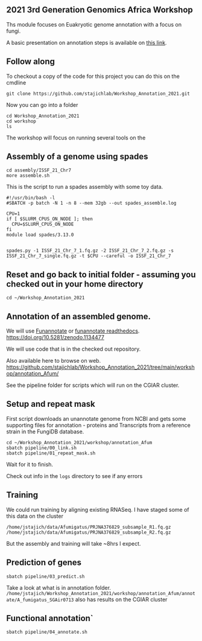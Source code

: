 ## 2021 3rd Generation Genomics Africa Workshop

Ths module focuses on Euakryotic genome annotation with a focus on fungi.

A basic presentation on annotation steps is available on [this link](resource/presentation_1.pdf).

## Follow along

To checkout a copy of the code for this project you can do this on the cmdline

```
git clone https://github.com/stajichlab/Workshop_Annotation_2021.git
```

Now you can go into a folder
```
cd Workshop_Annotation_2021
cd workshop
ls
```

The workshop will focus on running several tools on the

## Assembly of a genome using spades

```
cd assembly/ISSF_21_Chr7
more assemble.sh
```
This is the script to run a spades assembly with some toy data.
```
#!/usr/bin/bash -l
#SBATCH -p batch -N 1 -n 8 --mem 32gb --out spades_assemble.log

CPU=1
if [ $SLURM_CPUS_ON_NODE ]; then
  CPU=$SLURM_CPUS_ON_NODE
fi
module load spades/3.13.0


spades.py -1 ISSF_21_Chr_7_1.fq.gz -2 ISSF_21_Chr_7_2.fq.gz -s ISSF_21_Chr_7_single.fq.gz -t $CPU --careful -o ISSF_21_Chr_7
```

## Reset and go back to initial folder - assuming you checked out in your home directory
`cd ~/Workshop_Annotation_2021`

## Annotation of an assembled genome.

We will use [Funannotate](https://github.com/nextgenusfs/funannotate/) or [funannotate readthedocs](https://funannotate.readthedocs.io/en/latest/). https://doi.org/10.5281/zenodo.1134477

We will use code that is in the checked out repository.

Also available here to browse on web.
https://github.com/stajichlab/Workshop_Annotation_2021/tree/main/workshop/annotation_Afum/

See the pipeline folder for scripts which will run on the CGIAR cluster.

## Setup and repeat mask

First script downloads an unannotate genome from NCBI and gets some supporting files for annotation - proteins and Transcripts from a reference strain in the FungiDB database.

```
cd ~/Workshop_Annotation_2021/workshop/annotation_Afum
sbatch pipeline/00_link.sh
sbatch pipeline/01_repeat_mask.sh
```
Wait for it to finish.

Check out info in the `logs` directory to see if any errors

## Training

We could run training by aligning existing RNASeq.  I have staged some of this data on the cluster
```
/home/jstajich/data/Afumigatus/PRJNA376829_subsample_R1.fq.gz
/home/jstajich/data/Afumigatus/PRJNA376829_subsample_R2.fq.gz
```
But the assembly and training will take ~8hrs I expect.

## Prediction of genes
```
sbatch pipeline/03_predict.sh
```

Take a look at what is in annotation folder.
`/home/jstajich/Workshop_Annotation_2021/workshop/annotation_Afum/annotate/A_fumigatus_SGAir0713` also has results on the CGIAR cluster

## Functional annotation`

```
sbatch pipeline/04_annotate.sh
```
